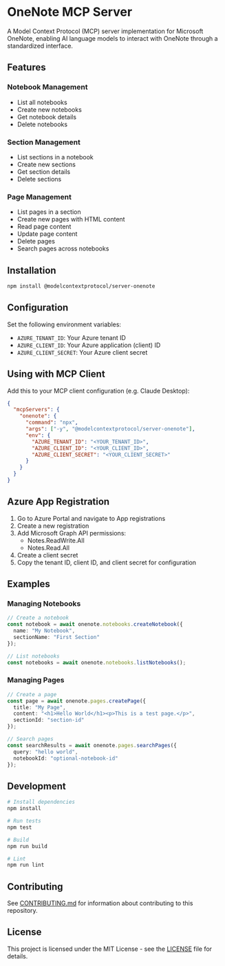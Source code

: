 # OneNote MCP Server

A Model Context Protocol (MCP) server implementation for Microsoft OneNote, enabling AI language models to interact with OneNote through a standardized interface.

## Features

### Notebook Management
- List all notebooks
- Create new notebooks
- Get notebook details
- Delete notebooks

### Section Management
- List sections in a notebook
- Create new sections
- Get section details
- Delete sections

### Page Management
- List pages in a section
- Create new pages with HTML content
- Read page content
- Update page content
- Delete pages
- Search pages across notebooks

## Installation

```bash
npm install @modelcontextprotocol/server-onenote
```

## Configuration

Set the following environment variables:
- `AZURE_TENANT_ID`: Your Azure tenant ID
- `AZURE_CLIENT_ID`: Your Azure application (client) ID
- `AZURE_CLIENT_SECRET`: Your Azure client secret

## Using with MCP Client

Add this to your MCP client configuration (e.g. Claude Desktop):

```json
{
  "mcpServers": {
    "onenote": {
      "command": "npx",
      "args": ["-y", "@modelcontextprotocol/server-onenote"],
      "env": {
        "AZURE_TENANT_ID": "<YOUR_TENANT_ID>",
        "AZURE_CLIENT_ID": "<YOUR_CLIENT_ID>",
        "AZURE_CLIENT_SECRET": "<YOUR_CLIENT_SECRET>"
      }
    }
  }
}
```

## Azure App Registration

1. Go to Azure Portal and navigate to App registrations
2. Create a new registration
3. Add Microsoft Graph API permissions:
   - Notes.ReadWrite.All
   - Notes.Read.All
4. Create a client secret
5. Copy the tenant ID, client ID, and client secret for configuration

## Examples

### Managing Notebooks
```typescript
// Create a notebook
const notebook = await onenote.notebooks.createNotebook({
  name: "My Notebook",
  sectionName: "First Section"
});

// List notebooks
const notebooks = await onenote.notebooks.listNotebooks();
```

### Managing Pages
```typescript
// Create a page
const page = await onenote.pages.createPage({
  title: "My Page",
  content: "<h1>Hello World</h1><p>This is a test page.</p>",
  sectionId: "section-id"
});

// Search pages
const searchResults = await onenote.pages.searchPages({
  query: "hello world",
  notebookId: "optional-notebook-id"
});
```

## Development

```bash
# Install dependencies
npm install

# Run tests
npm test

# Build
npm run build

# Lint
npm run lint
```

## Contributing

See [CONTRIBUTING.md](../../CONTRIBUTING.md) for information about contributing to this repository.

## License

This project is licensed under the MIT License - see the [LICENSE](../../LICENSE) file for details.